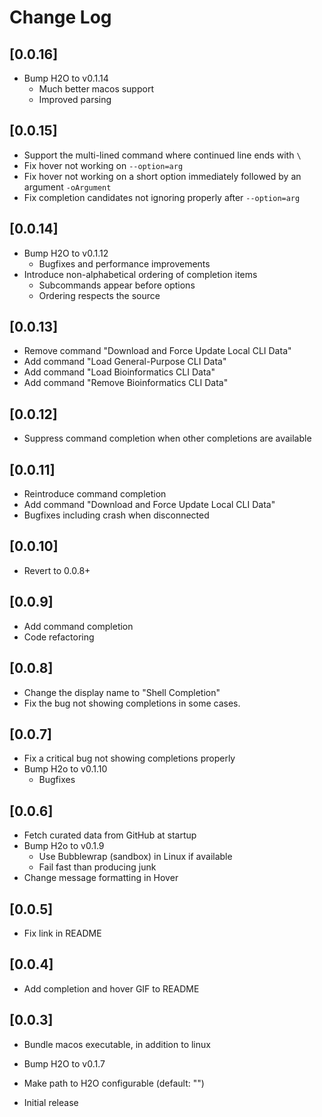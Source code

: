 # Change Log

## [0.0.16]
- Bump H2O to v0.1.14
    - Much better macos support
    - Improved parsing

## [0.0.15]
- Support the multi-lined command where continued line ends with `\`
- Fix hover not working on `--option=arg`
- Fix hover not working on a short option immediately followed by an argument `-oArgument`
- Fix completion candidates not ignoring properly after `--option=arg`

## [0.0.14]
- Bump H2O to v0.1.12
    - Bugfixes and performance improvements
- Introduce non-alphabetical ordering of completion items
    - Subcommands appear before options
    - Ordering respects the source

## [0.0.13]
- Remove command "Download and Force Update Local CLI Data"
- Add command "Load General-Purpose CLI Data"
- Add command "Load Bioinformatics CLI Data"
- Add command "Remove Bioinformatics CLI Data"

## [0.0.12]
- Suppress command completion when other completions are available

## [0.0.11]
- Reintroduce command completion
- Add command "Download and Force Update Local CLI Data"
- Bugfixes including crash when disconnected

## [0.0.10]
- Revert to 0.0.8+

## [0.0.9]
- Add command completion
- Code refactoring

## [0.0.8]
- Change the display name to "Shell Completion"
- Fix the bug not showing completions in some cases.

## [0.0.7]
- Fix a critical bug not showing completions properly
- Bump H2o to v0.1.10
    - Bugfixes

## [0.0.6]
- Fetch curated data from GitHub at startup
- Bump H2o to v0.1.9
    - Use Bubblewrap (sandbox) in Linux if available
    - Fail fast than producing junk
- Change message formatting in Hover

## [0.0.5]
- Fix link in README

## [0.0.4]
- Add completion and hover GIF to README

## [0.0.3]
- Bundle macos executable, in addition to linux
- Bump H2O to v0.1.7
- Make path to H2O configurable (default: "<bundled>")

- Initial release